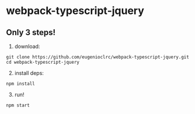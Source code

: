 # webpack-typescript-jquery

## Only 3 steps!


1) download:
```
git clone https://github.com/eugenioclrc/webpack-typescript-jquery.git
cd webpack-typescript-jquery
```

2) install deps:
```
npm install
```

3) run!
```
npm start
```
